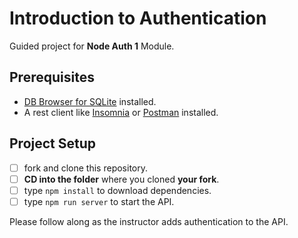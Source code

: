 # Introduction to Authentication

Guided project for **Node Auth 1** Module.

## Prerequisites

- [DB Browser for SQLite](https://sqlitebrowser.org) installed.
- A rest client like [Insomnia](https://insomnia.rest/download/) or [Postman](https://www.getpostman.com/downloads/) installed.

## Project Setup

- [ ] fork and clone this repository.
- [ ] **CD into the folder** where you cloned **your fork**.
- [ ] type `npm install` to download dependencies.
- [ ] type `npm run server` to start the API.

Please follow along as the instructor adds authentication to the API.


<!-- Notes! -->
 
<!-- Authentication (AuthN) = Who are you?
     Authorization (AuthZ)  = What do you want? -->

<!--                Authentication Core Principles:
    -Requiring strong passwords
    -Properly storing passwords
    -Preventing brute-force attacks -->

<!-- brute force example of rainbow table -->
<!-- [Rainbow Table]
md5_hash                                    associated_password
----------------------------------------------------------------------
45893908239012307910981890                  hello world
3095874725872843741039890                   w3bpt10
2093750189701734290171070                   lambda_school
>

<!-- md5 is good for files, but not passwords -->

<!-- b crypt  is great for passwords
https://github.com/dcodeIO/bcrypt.js -->


<!-- Client sends credentials to server (login)
     Server verifies credentials (checks bcrypt hash)
     Server creates a session for the client
     Server sends back the session data as a set-cookie header
     Client stores the cookie in its cookie jar
     Client sends cookie on every subsequent request
     Server verifies the cookie is valid
     Server provides access to the resource (authorized!)


